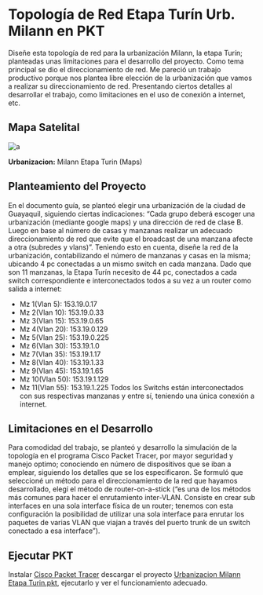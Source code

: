 # Topología de Red Etapa Turín Urb. Milann en PKT

Diseñe esta topología de red para la urbanización Milann, la etapa Turín; 
planteadas unas limitaciones para el desarrollo del proyecto. 
Como tema principal se dio el direccionamiento de red. Me pareció un trabajo productivo porque nos plantea 
libre elección de la urbanización que vamos a realizar su direccionamiento de red.
Presentando ciertos detalles al desarrollar el trabajo, como limitaciones en el uso de conexión a internet, etc. 

## Mapa Satelital

![a](../master/etapa_turin.jpeg)

**Urbanizacion:** Milann Etapa Turin (Maps)

## Planteamiento del Proyecto
En el documento guía, se planteó elegir una urbanización de la ciudad de Guayaquil, 
siguiendo ciertas indicaciones: 
“Cada grupo deberá escoger una urbanización (mediante google maps) y una dirección de red de clase B. 
Luego en base al número de casas y manzanas realizar un adecuado direccionamiento de red 
que evite que el broadcast de una manzana afecte a otra (subredes y vlans)”.
Teniendo esto en cuenta, diseñe la red de la urbanización, contabilizando el número de manzanas y casas en la misma;
ubicando 4 pc conectadas a un mismo switch en cada manzana.
Dado que son 11 manzanas, la Etapa Turín necesito de 44 pc, 
conectados a cada switch correspondiente e interconectados todos a su vez a un router como salida a internet:

* Mz 1(Vlan 5): 153.19.0.17
* Mz 2(Vlan 10): 153.19.0.33
* Mz 3(Vlan 15): 153.19.0.65
* Mz 4(Vlan 20): 153.19.0.129
* Mz 5(Vlan 25): 153.19.0.225
* Mz 6(Vlan 30): 153.19.1.0
* Mz 7(Vlan 35): 153.19.1.17
* Mz 8(Vlan 40): 153.19.1.33
* Mz 9(Vlan 45): 153.19.1.65
* Mz 10(Vlan 50): 153.19.1.129
* Mz 11(Vlan 55): 153.19.1.225
Todos los Switchs están interconectados con sus respectivas manzanas y entre sí, 
teniendo una única conexión a internet.

## Limitaciones en el Desarrollo
Para comodidad del trabajo, se planteó y desarrollo la simulación de la topología en el programa Cisco Packet Tracer, 
por mayor seguridad y manejo optimo; conociendo en número de dispositivos que se iban a emplear, 
siguiendo los detalles que se los especificaron.
Se formuló que seleccioné un método para el direccionamiento de la red que hayamos desarrollado,
elegí el método de router-on-a-stick (“es una de los métodos más comunes para hacer el enrutamiento inter-VLAN. 
Consiste en crear sub interfaces en una sola interface física de un router; 
tenemos con esta configuración la posibilidad de utilizar una sola interface para enrutar los paquetes de varias VLAN 
que viajan a través del puerto trunk de un switch conectado a esa interface”).

## Ejecutar PKT
Instalar [Cisco Packet Tracer](https://www.netacad.com/es/courses/packet-tracer) descargar el proyecto [Urbanizacion Milann Etapa Turin.pkt](https://github.com/BryanMaciasUPS/Network-Topology/blob/master/Urbanizacion%20Millan%20Etapa%20Turin.pkt),
ejecutarlo y ver el funcionamiento adecuado.
